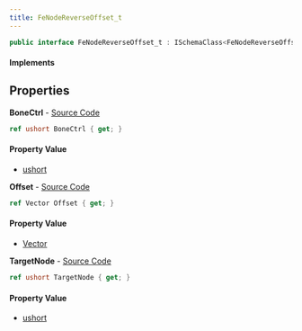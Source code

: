 ```yaml
---
title: FeNodeReverseOffset_t
---
```


```csharp
public interface FeNodeReverseOffset_t : ISchemaClass<FeNodeReverseOffset_t>, ISchemaField, ISchemaClass, INativeHandle
```

#### Implements

## Properties

**BoneCtrl** - [Source Code](https://github.com/swiftly-solution/swiftlys2/blob/master/managed/src/SwiftlyS2.Generated/Schemas/Interfaces/FeNodeReverseOffset_t.cs#L18)

```csharp
ref ushort BoneCtrl { get; }
```

#### Property Value

- [ushort](https://learn.microsoft.com/dotnet/api/system.uint16)

**Offset** - [Source Code](https://github.com/swiftly-solution/swiftlys2/blob/master/managed/src/SwiftlyS2.Generated/Schemas/Interfaces/FeNodeReverseOffset_t.cs#L16)

```csharp
ref Vector Offset { get; }
```

#### Property Value

- [Vector](/docs/api/shared/natives/vector)

**TargetNode** - [Source Code](https://github.com/swiftly-solution/swiftlys2/blob/master/managed/src/SwiftlyS2.Generated/Schemas/Interfaces/FeNodeReverseOffset_t.cs#L20)

```csharp
ref ushort TargetNode { get; }
```

#### Property Value

- [ushort](https://learn.microsoft.com/dotnet/api/system.uint16)

